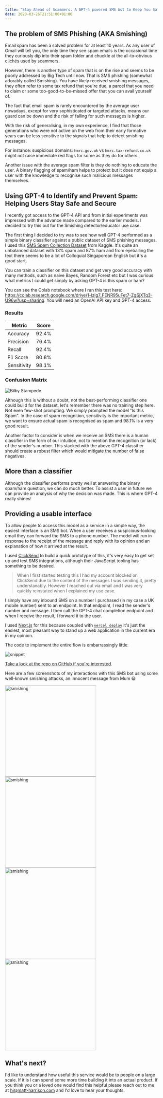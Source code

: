 ```yaml
---
title: "Stay Ahead of Scammers: A GPT-4 powered SMS bot to Keep You Safe from Phishing Texts"
date: 2023-03-26T21:51:00+01:00
---
```


## The problem of SMS Phishing (AKA Smishing)

Email spam has been a solved problem for at least 10 years. As any user of Gmail will tell you, the only time they see spam emails is the occasional time they curiously dip into their spam folder and chuckle at the all-to-obvious clichés used by scammers.

However, there is another type of spam that is on the rise and seems to be poorly addressed by Big Tech until now. That is SMS phishing (somewhat adorably called Smishing). You have likely received smishing messages, they often refer to some tax refund that you're due, a parcel that you need to claim or some too-good-to-be-missed offer that you can avail yourself of.

The fact that email spam is rarely encountered by the average user nowadays, except for very sophisticated or targeted attacks, means our guard can be down and the risk of falling for such messages is higher.

With the risk of generalising, in my own experience, I find that those generations who were not active on the web from their early formative years can be less sensitive to the signals that help to detect smishing messages.

For instance: suspicious domains: `hmrc.gov.uk` vs `hmrc.tax-refund.co.uk` might not raise immediate red flags for some as they do for others.

Another issue with the average spam filter is they do nothing to educate the user. A binary flagging of spam/ham helps to protect but it does not equip a user with the knowledge to recognise such malicious messages themselves.

## Using GPT-4 to Identify and Prevent Spam: Helping Users Stay Safe and Secure

I recently got access to the GPT-4 API and from initial experiments was impressed with the advance made compared to the earlier models. I decided to try this out for the Smishing detector/educator use case.

The first thing I decided to try was to see how well GPT-4 performed as a simple binary classifier against a public dataset of SMS phishing messages. I used this [SMS Spam Collection Dataset](https://www.kaggle.com/datasets/uciml/sms-spam-collection-dataset) from Kaggle. It's quite an unbalanced dataset with 13% spam and 87% ham and from eyeballing the text there seems to be a lot of Colloquial Singaporean English but it's a good start.

You can train a classifier on this dataset and get very good accuracy with many methods, such as naive Bayes, Random Forest etc but I was curious what metrics I could get simply by asking GPT-4 is this spam or ham?

You can see the Colab notebook where I ran this test here: https://colab.research.google.com/drive/1-lzIg7_FENR95uFet7-ZgSjXTq3-U96w?usp=sharing. You will need an OpenAI API key and GPT-4 access.

### Results

| Metric      | Score |
| ----------- | ----- |
| Accuracy    | 92.4% |
| Precision   | 76.4% |
| Recall      | 92.4% |
| F1 Score    | 80.8% |
| Sensitivity | 98.1% |

### Confusion Matrix

![Bilby Stampede](/images/25-3-23-smishing-sms-bot/confusion-matrix.png)

Although this is without a doubt, not the best-performing classifier one could build for the dataset, let's remember there was no training step here. Not even few-shot prompting. We simply prompted the model "Is this Spam". In the case of spam recognition, sensitivity is the important metric, we want to ensure actual spam is recognised as spam and 98.1% is a very good result.

Another factor to consider is when we receive an SMS there is a human classifier in the form of our intuition, not to mention the recognition (or lack) of the sender's number. This stacked with the above GPT-4 classifier should create a robust filter which would mitigate the number of false negatives.

## More than a classifier

Although the classifier performs pretty well at answering the binary spam/ham question, we can do much better. To assist a user in future we can provide an analysis of why the decision was made. This is where GPT-4 really shines!

## Providing a usable interface

To allow people to access this model as a service in a simple way, the easiest interface is an SMS bot. When a user receives a suspicious-looking email they can forward the SMS to a phone number. The model will run in response to the receipt of the message and reply with its opinion and an explanation of how it arrived at the result.

I used [ClickSend](https://dashboard.clicksend.com/#/dashboard/home) to build a quick prototype of this, it's very easy to get set up and test SMS integrations, although their JavaScript tooling has something to be desired.

> When I first started testing this I had my account blocked on ClickSend due to the content of the messages I was sending it, pretty understanably. However I reached out via email and I was very quickly reinstated when I explained my use case.

I simply have any inbound SMS on a number I purchased (in my case a UK mobile number) sent to an endpoint. In that endpoint, I read the sender's number and message. I then call the GPT-4 chat completion endpoint and when I receive the result, I forward it to the user.

I used [Next.js](https://nextjs.org/) for this because coupled with [`vercel deploy`](https://vercel.com/) it's just the easiest, most pleasant way to stand up a web application in the current era in my opinion.

The code to implement the entire flow is embarrassingly little:

![snippet](/images/25-3-23-smishing-sms-bot/snippet.png)

[Take a look at the repo on GitHub if you're interested](https://github.com/mtharrison/gpt-4-smishing-sms-bot).

Here are a few screenshots of my interactions with this SMS bot using some well-known smishing attacks, an innocent message from Mum 😀

<img src="/images/25-3-23-smishing-sms-bot/smishing1.jpg" alt="smishing" width="300">
<img src="/images/25-3-23-smishing-sms-bot/smishing2.jpg" alt="smishing" width="300">
<img src="/images/25-3-23-smishing-sms-bot/smishing3.jpg" alt="smishing" width="300">
<img src="/images/25-3-23-smishing-sms-bot/smishing4.jpg" alt="smishing" width="300">

## What's next?

I'd like to understand how useful this service would be to people on a large scale. If it is I can spend some more time building it into an actual product. If you think you or a loved one would find this helpful please reach out to me at hi@matt-harrison.com and I'd love to hear your thoughts.
